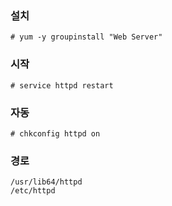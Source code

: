 ### 설치
```
# yum -y groupinstall "Web Server"
```

### 시작
```
# service httpd restart
```

### 자동
```
# chkconfig httpd on
```

### 경로
```
/usr/lib64/httpd
/etc/httpd
```
